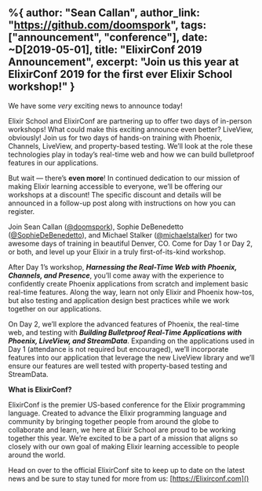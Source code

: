 %{
  author: "Sean Callan",
  author_link: "https://github.com/doomspork",
  tags: ["announcement", "conference"],
  date:  ~D[2019-05-01],
  title: "ElixirConf 2019 Announcement",
  excerpt: "Join us this year at ElixirConf 2019 for the first ever Elixir School workshop!"
}
---

We have some _very_ exciting news to announce today!

Elixir School and ElixirConf are partnering up to offer two days of in-person workshops! What could make this exciting announce even better? LiveView, obviously! Join us for two days of hands-on training with Phoenix, Channels, LiveView, and property-based testing. We’ll look at the role these technologies play in today’s real-time web and how we can build bulletproof features in our applications.

But wait — there’s __even more__! In continued dedication to our mission of making Elixir learning accessible to everyone, we’ll be offering our workshops at a discount! The specific discount and details will be announced in a follow-up post along with instructions on how you can register.

Join Sean Callan ([@doomspork](https://github.com/doomspork)), Sophie DeBenedetto ([@SophieDeBenedetto](https://github.com/sophiedebenedetto)), and Michael Stalker ([@michaelstalker](https://github,com/michaelstalker)) for two awesome days of training in beautiful Denver, CO. Come for Day 1 or Day 2, or both, and level up your Elixir in a truly first-of-its-kind workshop.

After Day 1’s workshop, __*Harnessing the Real-Time Web with Phoenix, Channels, and Presence*__, you’ll come away with the experience to confidently create Phoenix applications from scratch and implement basic real-time features. Along the way, learn not only Elixir and Phoenix how-tos, but also testing and application design best practices while we work together on our applications.

On Day 2, we’ll explore the advanced features of Phoenix, the real-time web, and testing with __*Building Bulletproof Real-Time Applications with Phoenix, LiveView, and StreamData*__. Expanding on the applications used in Day 1 (attendance is not required but encouraged), we’ll incorporate features into our application that leverage the new LiveView library and we’ll ensure our features are well tested with property-based testing and StreamData.

__What is ElixirConf?__

ElixirConf is the premier US-based conference for the Elixir programming language. Created to advance the Elixir programming language and community by bringing together people from around the globe to collaborate and learn, we here at Elixir School are proud to be working together this year. We’re excited to be a part of a mission that aligns so closely with our own goal of making Elixir learning accessible to people around the world.

Head on over to the official ElixirConf site to keep up to date on the latest news and be sure to stay tuned for more from us: [https://Elixirconf.com]()
